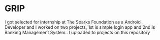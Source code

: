 # GRIP
I got selected for internship at The Sparks Foundation as a Android Developer and I worked on two projects, 1st is simple login app and 2nd is Banking Management System.. I uploaded to projects on this repository
